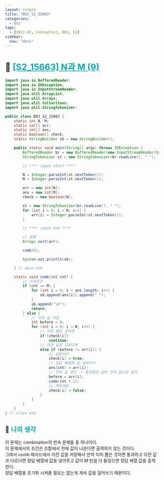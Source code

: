 ```yaml
---
layout: single
title: "BOJ_S2_15663"
categories:
  - BOJ
tags:
  - [2022-07, CodingTest, BOJ, S2]
sidebar:
  nav: "docs"
---
```


# 📁 <b><a style="color:#00adb5" href="https://www.acmicpc.net/problem/15663" target=_blank>[S2_15663] N과 M (9)</a></b>

```java
import java.io.BufferedReader;
import java.io.IOException;
import java.io.InputStreamReader;
import java.util.ArrayList;
import java.util.Arrays;
import java.util.Collections;
import java.util.StringTokenizer;

public class BOJ_S2_15663 {
	static int N, M;
	static int[] arr;
	static int[] ans;
	static boolean[] check;
	static StringBuilder sb = new StringBuilder();

	public static void main(String[] args) throws IOException {
		BufferedReader br = new BufferedReader(new InputStreamReader(System.in));
		StringTokenizer st = new StringTokenizer(br.readLine(), " ");

		// **** input start ****

		N = Integer.parseInt(st.nextToken());
		M = Integer.parseInt(st.nextToken());

		arr = new int[N];
		ans = new int[M];
		check = new boolean[N];

		st = new StringTokenizer(br.readLine(), " ");
		for (int i = 0; i < N; i++) {
			arr[i] = Integer.parseInt(st.nextToken());
		}

		// **** input end ****

		// 정렬
		Arrays.sort(arr);

		comb(0);

		System.out.println(sb);

	} // main end

	static void comb(int cnt) {
		// 기저조건
		if (cnt == M) {
			for (int i = 0; i < ans.length; i++) {
				sb.append(ans[i]).append(" ");
			}
			sb.append("\n");
			return;
		} else {
			// 이전 값 저장
			int before = 0;
			for (int i = 0; i < N; i++) {
				// 이미 뽑은 것이면
				if (check[i])
					continue;
				// 이전 값과 다르다면
				else if (before != arr[i]) {
					// 방문처리
					check[i] = true;
					// 정답 배열에 값 넣어주기
					ans[cnt] = arr[i];
					// 전의 값 갱신 -> 들어왔던 값이 전의 값으로 된다
					before = arr[i];
					comb(cnt + 1);
					// 백트래킹
					check[i] = false;
				}
			}
		}
	}
} // class end
```

## 🤔 <b><a style="color:#00adb5">나의 생각</a></b>

이 문제는 combination의 연속 문제들 중 하나이다.<br>
이 문제에서의 조건은 조합에서 전에 값이 나온다면 출력하지 않는 것이다.<br>
그래서 comb 메서드에서 이전 값을 저장해서 만약 이미 뽑은 것이면 통과하고 이전 값과 다르다면 정답 배열에 값을 넣어주고 값이 M 만큼 다 돌았으면 정답 배열 값을 출력한다.<br>
정답 배열을 초기화 시켜줄 필요는 없는게 계속 값을 덮어쓰기 때문이다.<br>
